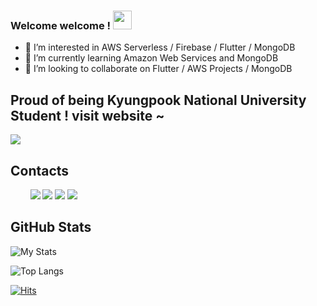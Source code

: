 
### Welcome welcome ! <img src="https://raw.githubusercontent.com/MartinHeinz/MartinHeinz/master/wave.gif" width="30px">

- 👀 I’m interested in AWS Serverless / Firebase / Flutter / MongoDB 
- 🌱 I’m currently learning Amazon Web Services and MongoDB
- 💞️ I’m looking to collaborate on Flutter / AWS Projects / MongoDB

 ## Proud of being Kyungpook National University Student ! visit website ~
<p>
  
   <a href="knu.ac.kr"><img src="https://knu.ac.kr/wbbs/assets/images/common/header_logo_off.png"></a>
</p>

## Contacts

<p>
   &nbsp; &nbsp; &nbsp; &nbsp;
   <a href="mailto:mq.hamdam@gmail.com?"><img src="https://img.shields.io/badge/Gmail-EA4335?style=flat-square&logo=Gmail&logoColor=white&link=(mailto:mq.hamdam@gmail.com?subject=From%GitHub!)"></a>
   <a href="https://www.linkedin.com/in/mqhamdam/"><img src="https://img.shields.io/badge/LinkedIn-0A66C2?style=flat-square&logo=LinkedIn&logoColor=white&link=https://www.linkedin.com/in/mqhamdam/"></a>
   <a href="https://www.instagram.com/hamdammq/"><img src="https://img.shields.io/badge/Instagram-E4405F?style=flat-square&logo=Instagram&logoColor=white&link=https://www.instagram.com/hamdammq/"></a>
   <a href="https://telegram.me/mqhamdam" target="_blank"><img src="https://img.shields.io/badge/Telegram-0A66C2?style=flat-square&logo=Telegram&logoColor=&link=https://www.telegram.me/hamdammq/"></a>
</p>

## GitHub Stats

![My Stats](https://github-readme-stats.vercel.app/api?username=mqhamdam&show_icons=true&theme=dark)

![Top Langs](https://github-readme-stats.vercel.app/api/top-langs/?username=mqhamdam&layout=compact)

[![Hits](https://hits.seeyoufarm.com/api/count/incr/badge.svg?url=https%3A%2F%2Fgithub.com%2Fmqhamdam%2F&count_bg=%23124409&title_bg=%23000000&icon=aiqfome.svg&icon_color=%23FFFFFF&title=Guests&edge_flat=false)](https://hits.seeyoufarm.com)
